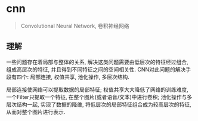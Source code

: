 # cnn

> Convolutional Neural Network, 卷积神经网络

## 理解

一些问题存在着局部与整体的关系, 解决这类问题需要由低层次的特征经过组合, 组成高层次的特征, 并且得到不同特征之间的空间相关性. CNN对此问题的解决手段有四个: 局部连接, 权值共享, 池化操作, 多层次结构.

局部连接使网络可以提取数据的局部特征; 权值共享大大降低了网络的训练难度, 一个Filter只提取一个特征, 在整个图片(或者语音/文本)中进行卷积; 池化操作与多层次结构一起, 实现了数据的降维, 将低层次的局部特征组合成为较高层次的特征, 从而对整个图片进行表示.

